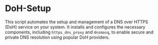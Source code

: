 # DoH-Setup
This script automates the setup and management of a DNS over HTTPS (DoH) service on your system. It installs and configures the necessary components, including `https_dns_proxy` and `dnsmasq`, to enable secure and private DNS resolution using popular DoH providers.
